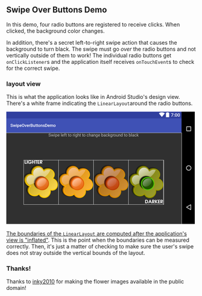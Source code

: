 ## Swipe Over Buttons Demo ##

In this demo, four radio buttons are registered to receive clicks. When clicked, the background color changes.

In addition, there's a secret left-to-right swipe action that causes the background to turn black. The swipe must go *over* the radio buttons and not vertically outside of them to work! The individual radio buttons get ``onClickListener``s and the application itself receives ``onTouchEvent``s to check for the correct swipe.

### layout view ###

This is what the application looks like in Android Studio's design view. There's a white frame indicating the ``LinearLayout``around the radio buttons.

![layout design view](https://raw.githubusercontent.com/mdoery/android-swipe-over-buttons-demo/master/android-studio-design-view-layout.png)

[The boundaries of the ``LinearLayout`` are computed after the application's view is "inflated"](https://stackoverflow.com/questions/21926644/get-height-and-width-of-a-layout-programmatically?rq=1). This is the point when the boundaries can be measured correctly. Then, it's just a matter of checking to make sure the user's swipe does not stray outside the vertical bounds of the layout.

### Thanks! ###

Thanks to [inky2010](https://openclipart.org/user-cliparts/inky2010?page=7) for making the flower images available in the public domain!
